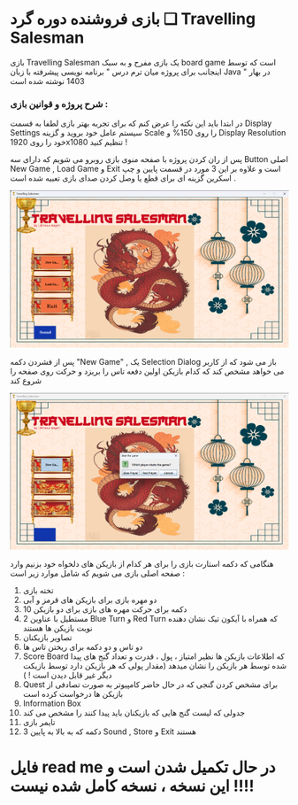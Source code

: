 
# بازی فروشنده دوره گرد ❏ Travelling Salesman 

بازی Travelling Salesman یک بازی مفرح و به سبک board game است که توسط اینجانب برای پروژه میان ترم درس " برنامه نویسی پیشرفته با زبان Java " در بهار 1403 نوشته شده است  

### شرح پروژه و قوانین بازی : 

در ابتدا باید این نکته را عرض کنم که برای تجربه بهتر بازی لطفا به قسمت Display Settings سیستم عامل خود بروید و گزینه Scale را روی 150% و Display Resolution خود را روی 1920x1080 تنظیم کنید !

پس از ران کردن پروژه با صفحه منوی بازی روبرو می شویم که دارای سه Button اصلی New Game , Load Game و Exit است و علاوه بر این 3 مورد در قسمت پایین و چپ اسکرین گزینه ای برای قطع یا وصل کردن صدای بازی تعبیه شده است .   

![منوی بازی](./images_for_README/000001.png)

پس از فشردن دکمه "New Game" , یک Selection Dialog باز می شود که از کاربر می خواهد مشخص کند که کدام بازیکن اولین دفعه تاس را بریزد و حرکت روی صفحه را شروع کند 

![](./images_for_README/000002.png)

هنگامی که دکمه استارت بازی را برای هر کدام از بازیکن های دلخواه خود بزنیم وارد صفحه اصلی بازی می شویم که شامل موارد زیر است : <br>
1. تخته بازی
2. دو مهره بازی برای بازیکن های قرمز و آبی
3. 10 دکمه برای حرکت مهره های بازی برای دو بازیکن 
4. 2 مستطیل با عناوین Blue Turn و Red Turn که همراه با آیکون تیک نشان دهنده نوبت بازیکن ها هستند 
5. تصاویر بازیکنان 
6. دو تاس و دو دکمه برای ریختن تاس ها 
7. Score Board که اطلاعات بازیکن ها نظیر امتیاز ، پول ، قدرت و تعداد گنج های پیدا شده توسط هر بازیکن را نشان میدهد (مقدار پولی که هر بازیکن دارد توسط بازیکت دیگر غیر قابل دیدن است ! )
8. Quest برای مشخص کردن گنجی که در حال حاضر کامپیوتر به صورت تصادفی از بازیکن ها درخواست کرده است 
9. Information Box 
 10. جدولی که لیست گنج هایی که بازیکنان باید پیدا کنند را مشخص می کند
 11. تایمر بازی
 12. 3 دکمه که به بالا به پایین Sound , Store و Exit هستند   

# فایل read me در حال تکمیل شدن است و این نسخه ، نسخه کامل شده نیست !!!! 
